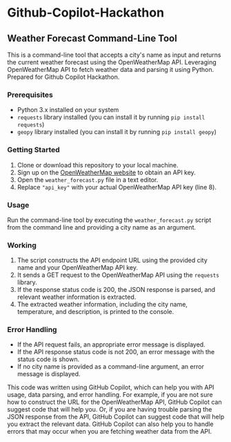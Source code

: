 # Github-Copilot-Hackathon


## Weather Forecast Command-Line Tool

This is a command-line tool that accepts a city's name as input and returns the current weather forecast using the OpenWeatherMap API. Leveraging OpenWeatherMap API to fetch weather data and parsing it using Python. Prepared for Github Copilot Hackathon.

### Prerequisites

- Python 3.x installed on your system
- `requests` library installed (you can install it by running `pip install requests`)
- `geopy` library installed (you can install it by running `pip install geopy`)

### Getting Started

1. Clone or download this repository to your local machine.
2. Sign up on the [OpenWeatherMap website](https://openweathermap.org/) to obtain an API key.
3. Open the `weather_forecast.py` file in a text editor.
4. Replace `"api_key"` with your actual OpenWeatherMap API key (line 8).
   
### Usage

Run the command-line tool by executing the `weather_forecast.py` script from the command line and providing a city name as an argument.

### Working

1. The script constructs the API endpoint URL using the provided city name and your OpenWeatherMap API key.
2. It sends a GET request to the OpenWeatherMap API using the `requests` library.
3. If the response status code is 200, the JSON response is parsed, and relevant weather information is extracted.
4. The extracted weather information, including the city name, temperature, and description, is printed to the console.

### Error Handling

- If the API request fails, an appropriate error message is displayed.
- If the API response status code is not 200, an error message with the status code is shown.
- If no city name is provided as a command-line argument, an error message is displayed.




This code was written using GitHub Copilot, which can help you with API usage, data parsing, and error handling. For example, if you are not sure how to construct the URL for the OpenWeatherMap API, GitHub Copilot can suggest code that will help you. Or, if you are having trouble parsing the JSON response from the API, GitHub Copilot can suggest code that will help you extract the relevant data. GitHub Copilot can also help you to handle errors that may occur when you are fetching weather data from the API.
